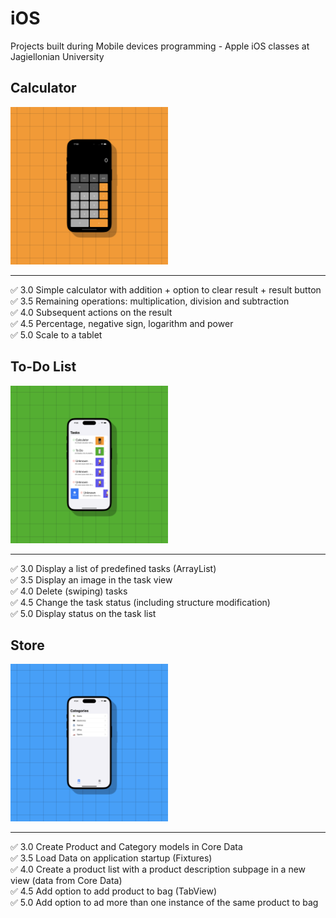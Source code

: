 # iOS
Projects built during Mobile devices programming - Apple iOS classes at Jagiellonian University

## Calculator
<img src="assets/Calculator.png" width=50%/>

---
✅ 3.0 Simple calculator with addition + option to clear result + result button  
✅ 3.5 Remaining operations: multiplication, division and subtraction  
✅ 4.0 Subsequent actions on the result  
✅ 4.5 Percentage, negative sign, logarithm and power  
✅ 5.0 Scale to a tablet

## To-Do List
<img src="assets/To Do.png" width=50%/>

---
✅ 3.0 Display a list of predefined tasks (ArrayList)  
✅ 3.5 Display an image in the task view  
✅ 4.0 Delete (swiping) tasks  
✅ 4.5 Change the task status (including structure modification)  
✅ 5.0 Display status on the task list

## Store
<img src="assets/Store.png" width=50%/>

---
✅ 3.0 Create Product and Category models in Core Data  
✅ 3.5 Load Data on application startup (Fixtures)  
✅ 4.0 Create a product list with a product description subpage in a new view (data from Core Data)  
✅ 4.5 Add option to add product to bag (TabView)  
✅ 5.0 Add option to ad more than one instance of the same product to bag

